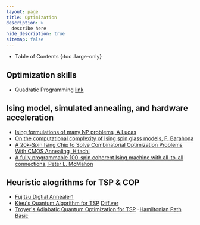 ```yaml
---
layout: page
title: Optimization
description: >
  describe here
hide_description: true
sitemap: false
---
```


- Table of Contents
{:toc .large-only}

## Optimization skills
- Quadratic Programming [link](https://wikidocs.net/17852)

## Ising model, simulated annealing, and hardware acceleration
- [Ising formulations of many NP problems, A.Lucas](/assets/notes/TSP_papers/Lucas_IsingFormulation.pdf)
- [On the computational complexity of Ising spin glass models, F. Barahona](http://iopscience.iop.org/article/10.1088/0305-4470/15/10/028)
- [A 20k-Spin Ising Chip to Solve Combinatorial Optimization Problems With CMOS Annealing, Hitachi](https://ieeexplore.ieee.org/abstract/document/7350099)
- [A fully programmable 100-spin coherent Ising machine with all-to-all connections, Peter L. McMahon](http://science.sciencemag.org/content/early/2016/10/19/science.aah5178)

## Heuristic alogrithms for TSP & COP
- [Fujitsu Digtial Annealer1](/assets/notes/TSP_papers/DigitalAnnealing_COP_2017_Fujitsu.pdf)
- [Kieu's Quantum Algorithm for TSP](/assets/notes/TSP_papers/Kieu_TSPQuantumAlgorithm.pdf) [Diff.ver](/assets/notes/TSP_papers/Kieu_TSPQuantumAlgorithm_v2.pdf)
- [Troyer's Adiabatic Quantum Optimization for TSP](/assets/notes/TSP_papers/Troyer_Quantum_Adiabatic_TSP.pdf)
 -[Hamiltonian Path Basic](https://en.wikipedia.org/wiki/Hamiltonian_path)